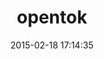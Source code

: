 ---
layout: post
title:  "opentok"
repo:   "opentok/Opentok-Ruby-SDK"
date:   2015-02-18 17:14:35
gemurl: https://opentok.github.io/opentok-ruby-sdk
---